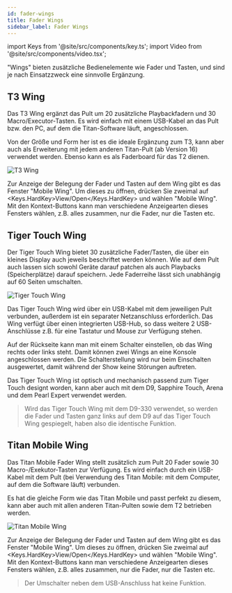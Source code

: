 ```yaml
---
id: fader-wings
title: Fader Wings
sidebar_label: Fader Wings
---
```


import Keys from '@site/src/components/key.ts';
import Video from '@site/src/components/video.tsx';

"Wings" bieten zusätzliche Bedienelemente wie Fader und Tasten, und sind
je nach Einsatzzweck eine sinnvolle Ergänzung.

## T3 Wing

Das T3 Wing ergänzt das Pult um 20 zusätzliche Playbackfadern und 30
Macro/Executor-Tasten. Es wird einfach mit einem USB-Kabel an das Pult bzw. den PC, auf dem die Titan-Software läuft, angeschlossen.

Von der Größe und Form her ist es die ideale Ergänzung zum T3, kann aber auch als Erweiterung 
mit jedem anderen Titan-Pult (ab Version 16) verwendet werden. Ebenso kann es als Faderboard für das T2 dienen.

![T3 Wing](/docs/images/T3-Wing.png)

Zur Anzeige der Belegung der Fader und Tasten auf dem Wing gibt es das Fenster
"Mobile Wing". Um dieses zu öffnen, drücken Sie zweimal 
auf <Keys.HardKey>View/Open</Keys.HardKey> und wählen "Mobile Wing". Mit den 
Kontext-Buttons kann man verschiedene Anzeigearten dieses Fensters wählen, z.B. 
alles zusammen, nur die Fader, nur die Tasten etc.

## Tiger Touch Wing

Der Tiger Touch Wing bietet 30 zusätzliche Fader/Tasten, die über ein
kleines Display auch jeweils beschriftet werden können. Wie auf dem Pult
auch lassen sich sowohl Geräte darauf patchen als auch Playbacks
(Speicherplätze) darauf speichern. Jede Faderreihe lässt sich unabhängig
auf 60 Seiten umschalten.

![Tiger Touch Wing](/docs/images/Tiger-Touch-Wing.png)

Das Tiger Touch Wing wird über ein USB-Kabel mit dem jeweiligen Pult 
verbunden, außerdem ist ein separater Netzanschluss erforderlich. Das
Wing verfügt über einen integrierten USB-Hub, so dass weitere 2
USB-Anschlüsse z.B. für eine Tastatur und Mouse zur Verfügung stehen.

Auf der Rückseite kann man mit einem Schalter einstellen, ob das Wing 
rechts oder links steht. Damit können zwei Wings an eine Konsole angeschlossen werden. 
Die Schalterstellung wird nur beim Einschalten ausgewertet, damit während der Show keine Störungen auftreten.

Das Tiger Touch Wing ist optisch und mechanisch passend zum Tiger Touch
designt worden, kann aber auch mit dem D9, Sapphire Touch, Arena und dem Pearl Expert verwendet werden.

> Wird das Tiger Touch Wing mit dem D9-330 verwendet, so werden die Fader und Tasten 
ganz links auf dem D9 auf das Tiger Touch Wing gespiegelt, haben also die identische Funktion. 

## Titan Mobile Wing

Das Titan Mobile Fader Wing stellt zusätzlich zum Pult 20 Fader sowie 30
Macro-/Exekutor-Tasten zur Verfügung. Es wird einfach durch ein
USB-Kabel mit dem Pult (bei Verwendung des Titan Mobile: mit dem
Computer, auf dem die Software läuft) verbunden.

Es hat die gleiche Form wie das Titan Mobile und passt perfekt zu
diesem, kann aber auch mit allen anderen Titan-Pulten sowie dem T2 betrieben werden.

![Titan Mobile Wing](/docs/images/Titan-Mobile-Wing.png)

Zur Anzeige der Belegung der Fader und Tasten auf dem Wing gibt es das Fenster
"Mobile Wing". Um dieses zu öffnen, drücken Sie zweimal 
auf <Keys.HardKey>View/Open</Keys.HardKey> und wählen "Mobile Wing". Mit den 
Kontext-Buttons kann man verschiedene Anzeigearten dieses Fensters wählen, z.B. 
alles zusammen, nur die Fader, nur die Tasten etc.

> Der Umschalter neben dem USB-Anschluss hat keine Funktion.